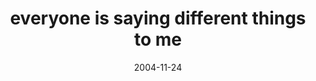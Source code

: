 ---
layout: base.njk
title : 'everyone is saying different things to me' 
view_title : 'everyone is saying different things to me' 
year : '2004' 
date : '2004-11-24' 
img_file : '/drawing/everyoneissayingdifferent.png' 
html_file : 'everyoneissayingdifferent' 
next_html : 'idontneedwingstofly.html' 
year_order : '223' 
permalink : "title/{{html_file}}.html"
---